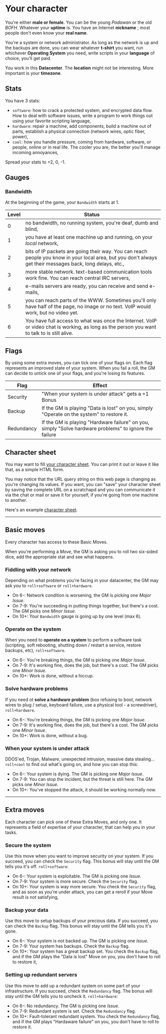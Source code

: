 # Your character

You're either **male or female**. You can be the young *Padawan* or the old
*BOFH*. Whatever your **uptime** is. You have an Internet **nickname** ; most
people don't even know your **real name**.

You're a system or network administrator. As long as the network is up and the
backups are done, you can wear whatever **t-shirt** you want, run whichever
**Operating System** you need, write scripts in your **language** of choice,
you'll get paid.

You work in this **Datacenter**. The **location** might not be interesting. More
important is your **timezone**.

## Stats

You have 3 stats:

* ``software``: how to crack a protected system, and encrypted data flow. How to
  deal with software issues, write a program to work things out using your
  favorite scripting language,
* ``hardware``: repair a machine, add components, build a machine out of parts,
  establish a physical connection (network wires, optic fiber, power),
* ``cool``: how you handle pressure, coming from hardware, software, or people,
  online or in real life. The cooler you are, the better you'll manage incoming
  annoyances,

Spread your stats to +2, 0, -1.

## Gauges

### Bandwidth

At the beginning of the game, your ``Bandwidth`` starts at 1.

Level | Status
----- | ----------------------------------------------------------------------
0     | no bandwidth, no running system, you're deaf, dumb and blind,
1     | you have at least one machine up and running, on your *local* network,
2     | bits of IP packets are going their way. You can reach people you know in your local area, but you don't always get their messages back, long delays, etc.,
3     | more stable network. text-based communication tools work fine. You can reach central IRC servers,
4     | e-mails servers are ready, you can receive and send e-mails,
5     | you can reach parts of the WWW. Sometimes you'll only have half of the page, no image or no text. VoIP would work, but no video yet.
6     | You have full access to what was once the Internet. VoIP or video chat is working, as long as the person you want to talk to is still alive.

## Flags

By using some extra moves, you can tick one of your flags on. Each flag
represents an improved state of your system. When you fail a roll, the GM can
decide to untick one of your flags, and you're losing its features.

Flag       | Effect
---------- | -------------------------------------------------------------------
Security   | "When your system is under attack" gets a +1 Bonus
Backup     | If the GM is playing "Data is lost" on you, simply "Operate on the system" to restore it.
Redundancy | If the GM is playing "Hardware failure" on you, simply "Solve hardware problems" to ignore the failure


## Character sheet

You may want to fill [your character sheet](character.html). You can print
it out or leave it like that, as a simple HTML form.

You may notice that the URL query string on this web page is changing as you're
changing its values. If you want, you can "save" your character sheet by saving
the complete URL on a scratchapd and you can communicate it via the chat or mail
or save it for yourself, if you're going from one machine to another.

Here's an example [character sheet](character.html?nickname=haXX0r&name=John+Doe&uptime=23&os=OpenBSD&language=Perl&shirt=use+perl&job=System+administrator&org=US+Govt+(Embassy)&location=Paris%2C+France&tz=CEST&network=2&software=1&hardware=-1&cool=0&gauge-network=1).

----

## Basic moves

Every character has access to these Basic Moves.

When you're performing a *Move*, the GM is asking you to roll two six-sided
dice, add the appropriate stat and see what happens.

### Fiddling with your network

Depending on what problems you're facing in your datacenter, the GM may ask you
to ``roll+software`` or ``roll+hardware``.

* On 6-: Network condition is worsening, the GM is picking one *Major Issue*.
* On 7-9: You're succeeding in putting things together, but there's a cost.
  The GM picks one *Minor Issue*.
* On 10+: Your ``Bandwidth`` gauge is going up by one level (max 6).

### Operate on the system

When you need to **operate on a system** to perform a software task (scripting,
soft rebooting, shutting down / restart a service, restore backups, etc),
``roll+software``.

* On 6-: You're breaking things, the GM is picking one *Major Issue*.
* On 7-9: It's working fine, does the job, but there's a cost. The GM picks
  one *Minor Issue*.
* On 10+: Work is done, without a hiccup.

### Solve hardware problems

If you need ot **solve a hardware problem** (box refusing to boot, network wires
to plug / setup, keyboard failure, use a physical tool - a screwdriver),
``roll+hardware``.

* On 6-: You're breaking things, the GM is picking one *Major Issue*.
* On 7-9: It's working fine, does the job, but there's a cost. The GM picks
  one *Minor Issue*.
* On 10+: Work is done, without a bug.

### When your system is under attack

DDOS'ed, Trojan, Malware, unexpected intrusion, massive data stealing...
``roll+cool`` to find out what's going on, and how you can stop this:

* On 6-: Your system is dying. The GM is picking one *Major Issue*.
* On 7-9: You can stop the incident, but the threat is still here. The GM picks
  one *Minor Issue*.
* On 10+: You've stopped the attack, it should be working normally now.

-----

## Extra moves

Each character can pick one of these Extra Moves, and only one. It represents
a field of expertise of your character, that can help you in your tasks.

### Secure the system

Use this move when you want to improve security on your system. If you succeed,
you can check the ``Security`` flag. This bonus will stay until the GM tells you
it's off. ``roll+software``:

* On 6-: Your system is exploitable. The GM is picking one *Issue*.
* On 7-9: Your system is more secure. Check the ``Security`` flag.
* On 10+: Your system is way more secure. You check the ``Security`` flag, and
  as soon as you're under attack, you can get a reroll if your Move result is
  not satisfying,

### Backup your data

Use this move to setup backups of your precious data. If you succeed, you can
check the ``Backup`` flag. This bonus will stay until the GM tells you it's gone.

* On 6-: Your system is not backed up. The GM is picking one *Issue*.
* On 7-9: Your system has backups. Check the ``Backup`` flag.
* On 10+: Your system has a great backup set. You check the ``Backup`` flag, and
  if the GM plays the "Data is lost" Move on you, you don't have to roll to
  restore it,


### Setting up redundant servers

Use this move to add up a redundant system on some part of your infrastructure.
If you succeed, check the ``Redundancy`` flag. The bonus will stay until the GM
tells you to uncheck it. ``roll+hardware``:

* On 6-: No redundancy. The GM is picking one *Issue*.
* On 7-9: Redundant system is set. Check the ``Redundancy`` flag.
* On 10+: Fault-tolerant redundant system. You check the ``Redundancy`` flag,
  and if the GM plays "Hardaware failure" on you, you don't have to roll to
  restore it.
